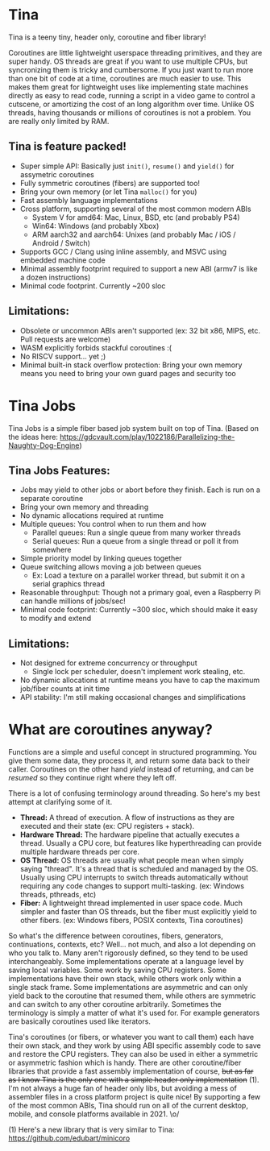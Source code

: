 # Tina
Tina is a teeny tiny, header only, coroutine and fiber library!

Coroutines are little lightweight userspace threading primitives, and they are super handy. OS threads are great if you want to use multiple CPUs, but syncronizing them is tricky and cumbersome. If you just want to run more than one bit of code at a time, coroutines are much easier to use. This makes them great for lightweight uses like implementing state machines directly as easy to read code, running a script in a video game to control a cutscene, or amortizing the cost of an long algorithm over time. Unlike OS threads, having thousands or millions of coroutines is not a problem. You are really only limited by RAM.

## Tina is feature packed!
* Super simple API: Basically just `init()`, `resume()` and `yield()` for assymetric coroutines
* Fully symmetric coroutines (fibers) are supported too!
* Bring your own memory (or let Tina `malloc()` for you)
* Fast assembly language implementations
* Cross platform, supporting several of the most common modern ABIs
	* System V for amd64: Mac, Linux, BSD, etc (and probably PS4)
	* Win64: Windows (and probably Xbox)
	* ARM aarch32 and aarch64: Unixes (and probably Mac / iOS / Android / Switch)
* Supports GCC / Clang using inline assembly, and MSVC using embedded machine code
* Minimal assembly footprint required to support a new ABI (armv7 is like a dozen instructions)
* Minimal code footprint. Currently ~200 sloc

## Limitations:
* Obsolete or uncommon ABIs aren't supported (ex: 32 bit x86, MIPS, etc. Pull requests are welcome)
* WASM explicitly forbids stackful coroutines :(
* No RISCV support... yet ;)
* Minimal built-in stack overflow protection: Bring your own memory means you need to bring your own guard pages and security too

# Tina Jobs
Tina Jobs is a simple fiber based job system built on top of Tina. (Based on the ideas here: https://gdcvault.com/play/1022186/Parallelizing-the-Naughty-Dog-Engine)

## Tina Jobs Features:
* Jobs may yield to other jobs or abort before they finish. Each is run on a separate coroutine
* Bring your own memory and threading
* No dynamic allocations required at runtime
* Multiple queues: You control when to run them and how
	* Parallel queues: Run a single queue from many worker threads
	* Serial queues: Run a queue from a single thread or poll it from somewhere
* Simple priority model by linking queues together
* Queue switching allows moving a job between queues
	* Ex: Load a texture on a parallel worker thread, but submit it on a serial graphics thread
* Reasonable throughput: Though not a primary goal, even a Raspberry Pi can handle millions of jobs/sec!
* Minimal code footprint: Currently ~300 sloc, which should make it easy to modify and extend

## Limitations:
* Not designed for extreme concurrency or throughput 
	* Single lock per scheduler, doesn't implement work stealing, etc.
* No dynamic allocations at runtime means you have to cap the maximum job/fiber counts at init time
* API stability: I'm still making occasional changes and simplifications

# What are coroutines anyway?

Functions are a simple and useful concept in structured programming. You give them some data, they process it, and return some data back to their caller. Coroutines on the other hand _yield_ instead of returning, and can be _resumed_ so they continue right where they left off.

There is a lot of confusing terminology around threading. So here's my best attempt at clarifying some of it.
* **Thread:** A thread of execution. A flow of instructions as they are executed and their state (ex: CPU registers + stack).
* **Hardware Thread:** The hardware pipeline that actually executes a thread. Usually a CPU core, but features like hyperthreading can provide multiple hardware threads per core.
* **OS Thread:** OS threads are usually what people mean when simply saying "thread". It's a thread that is scheduled and managed by the OS. Usually using CPU interrupts to switch threads automatically without requiring any code changes to support multi-tasking. (ex: Windows threads, pthreads, etc)
* **Fiber:** A lightweight thread implemented in user space code. Much simpler and faster than OS threads, but the fiber must explicitly yield to other fibers. (ex: Windows fibers, POSIX contexts, Tina coroutines)

So what's the difference between coroutines, fibers, generators, continuations, contexts, etc? Well... not much, and also a lot depending on who you talk to. Many aren't rigorously defined, so they tend to be used interchangeably. Some implementations operate at a language level by saving local variables. Some work by saving CPU registers. Some implementations have their own stack, while others work only within a single stack frame. Some implementations are asymmetric and can only yield back to the coroutine that resumed them, while others are symmetric and can switch to any other coroutine arbitrarily. Sometimes the terminology is simply a matter of what it's used for. For example generators are basically coroutines used like iterators.

Tina's coroutines (or fibers, or whatever you want to call them) each have their own stack, and they work by using ABI specific assembly code to save and restore the CPU registers. They can also be used in either a symmetric or asymmetric fashion which is handy. There are other coroutine/fiber libraries that provide a fast assembly implementation of course, ~~but as far as I know Tina is the only one with a simple header only implementation~~ (1). I'm not always a huge fan of header only libs, but avoiding a mess of assembler files in a cross platform project is quite nice! By supporting a few of the most common ABIs, Tina should run on all of the current desktop, mobile, and console platforms available in 2021. \o/

(1) Here's a new library that is very similar to Tina: https://github.com/edubart/minicoro
